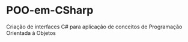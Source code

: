 # POO-em-CSharp
Criação de interfaces C# para aplicação de conceitos de Programação Orientada à Objetos
